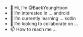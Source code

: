 - 👋 Hi, I’m @BaekYoungHoon
- 👀 I’m interested in ... android
- 🌱 I’m currently learning ... kotlin
- 💞️ I’m looking to collaborate on ...
- 📫 How to reach me ...

<!---
BaekYoungHoon/BaekYoungHoon is a ✨ special ✨ repository because its `README.md` (this file) appears on your GitHub profile.
You can click the Preview link to take a look at your changes.
--->
